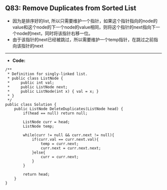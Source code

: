 ## Q83: Remove Duplicates from Sorted List

* 因为是排序好的list, 所以只需要维护一个指针，如果这个指针指向的node的value和这个node的下一个node的value相同，则将这个指针的next指向下一个node的next，同时将该指针右移一位。
* 由于该指针的next已经被跳过，所以需要维护一个temp指针，在跳过之前指向该指针的next

---

* **Code:**

```
/**
 * Definition for singly-linked list.
 * public class ListNode {
 *     public int val;
 *     public ListNode next;
 *     public ListNode(int x) { val = x; }
 * }
 */
public class Solution {
    public ListNode DeleteDuplicates(ListNode head) {
        if(head == null) return null;
        
        ListNode curr = head;
        ListNode temp;
        
        while(curr != null && curr.next != null){
            if(curr.val == curr.next.val){
                temp = curr.next;
                curr.next = curr.next.next;
            }else{
                curr = curr.next;
            }
        }
        
        return head;
    }
}
```